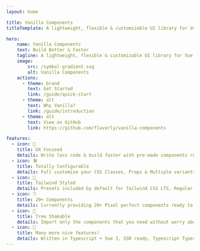```yaml
---
layout: home

title: Vanilla Components
titleTemplate: A lightweight, flexible & customizable UI library for Vue 3

hero:
    name: Vanilla Components
    text: Build Better & Faster
    tagline: A lightweight, flexible & customizable UI library for Vue 3, styled with Tailwind CSS.
    image:
        src: /symbol-gradient.svg
        alt: Vanilla Components
    actions:
      - theme: brand
        text: Get Started
        link: /guide/quick-start
      - theme: alt
        text: Why Vanilla?
        link: /guide/introduction
      - theme: alt
        text: View on GitHub
        link: https://github.com/flavorly/vanilla-components

features:
  - icon: 🧪
    title: DX Focused
    details: Write less code & build faster with pre-made components ready-to-go!
  - icon: 🛠
    title: Totally Configurable
    details: Full customize your CSS Classes, Props & Multiple variants for the same component.
  - icon: 🍃
    title: Tailwind Styled
    details: Presets included by default for Tailwind CSS LTS, Regular & Error Variants
  - icon: ✋
    title: 20+ Components
    details: Currently providing 20+ Pixel perfect components ready to use!
  - icon: 🌳
    title: Tree Shakable
    details: Import only the components that you need without worry about your bundle size.
  - icon: 🔋
    title: Many more nice features!
    details: Written in Typescript + Vue 3, SSR ready, Typescript Types, 10+ Components & many more...
---
```

